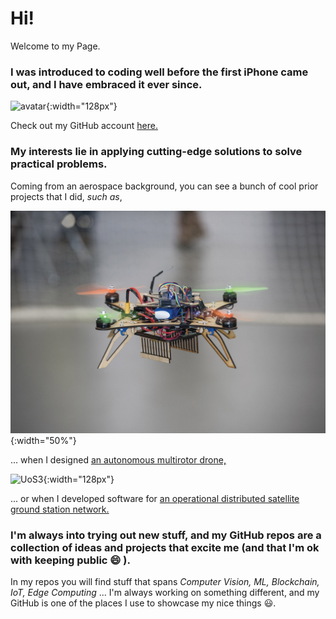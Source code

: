 # Hi!

Welcome to my Page.

### I was introduced to coding well before the first iPhone came out, and I have embraced it ever since.

![avatar](https://avatars0.githubusercontent.com/u/15460982){:width="128px"}

Check out my GitHub account [here.](https://GitHub.com/MNahad)

### My interests lie in applying cutting-edge solutions to solve practical problems.

Coming from an aerospace background, you can see a bunch of cool prior projects that I did, _such as_,

![QuadFly](https://github.com/MNahad/soton-multirotor/raw/master/assets/Untitled2.jpg "The UAV in flight"){:width="50%"}

... when I designed [an autonomous multirotor drone,](https://github.com/MNahad/soton-multirotor)

![UoS3](https://avatars3.githubusercontent.com/u/27415968){:width="128px"}

... or when I developed software for [an operational distributed satellite ground station network.](https://github.com/UoS3)

### I'm always into trying out new stuff, and my GitHub repos are a collection of ideas and projects that excite me (and that I'm ok with keeping public 😄 ).

In my repos you will find stuff that spans _Computer Vision, ML, Blockchain, IoT, Edge Computing_ ... I'm always working on something different, and my GitHub is one of the places I use to showcase my nice things 😃.
